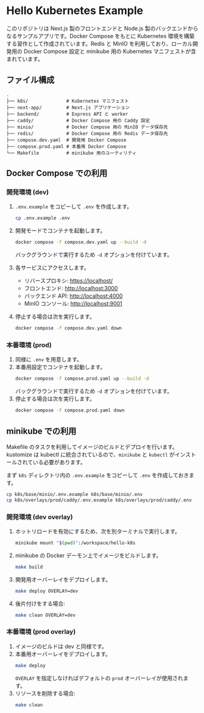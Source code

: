 # Hello Kubernetes Example

このリポジトリは Next.js 製のフロントエンドと Node.js 製のバックエンドからなるサンプルアプリです。Docker Compose をもとに Kubernetes 環境を構築する習作として作成されています。Redis と MinIO を利用しており、ローカル開発用の Docker Compose 設定と minikube 用の Kubernetes マニフェストが含まれています。

## ファイル構成

```
.
├── k8s/              # Kubernetes マニフェスト
├── next-app/         # Next.js アプリケーション
├── backend/          # Express API と worker
├── caddy/            # Docker Compose 用の Caddy 設定
├── minio/            # Docker Compose 用の MinIO データ保存先
├── redis/            # Docker Compose 用の Redis データ保存先
├── compose.dev.yaml  # 開発用 Docker Compose
├── compose.prod.yaml # 本番用 Docker Compose
└── Makefile          # minikube 用のユーティリティ
```

## Docker Compose での利用

### 開発環境 (dev)
1. `.env.example` をコピーして `.env` を作成します。
   ```bash
   cp .env.example .env
   ```
2. 開発モードでコンテナを起動します。
   ```bash
   docker compose -f compose.dev.yaml up --build -d
   ```
   バックグラウンドで実行するため `-d` オプションを付けています。
3. 各サービスにアクセスします。
   - リバースプロキシ: <https://localhost/>
   - フロントエンド: <http://localhost:3000>
   - バックエンド API: <http://localhost:4000>
   - MinIO コンソール: <http://localhost:9001>

4. 停止する場合は次を実行します。
   ```bash
   docker compose -f compose.dev.yaml down
   ```

### 本番環境 (prod)
1. 同様に `.env` を用意します。
2. 本番用設定でコンテナを起動します。
   ```bash
   docker compose -f compose.prod.yaml up --build -d
   ```
   バックグラウンドで実行するため `-d` オプションを付けています。
3. 停止する場合は次を実行します。
   ```bash
   docker compose -f compose.prod.yaml down
   ```

## minikube での利用

Makefile のタスクを利用してイメージのビルドとデプロイを行います。kustomize は kubectl に統合されているので、`minikube` と `kubectl` がインストールされている必要があります。

まず `k8s` ディレクトリ内の `.env.example` をコピーして `.env` を作成しておきます。
```bash
cp k8s/base/minio/.env.example k8s/base/minio/.env
cp k8s/overlays/prod/caddy/.env.example k8s/overlays/prod/caddy/.env
```

### 開発環境 (dev overlay)
1. ホットリロードを有効にするため、次を別ターミナルで実行します。
   ```bash
   minikube mount "$(pwd)":/workspace/hello-k8s
   ```
2. minikube の Docker デーモン上でイメージをビルドします。
   ```bash
   make build
   ```
3. 開発用オーバーレイをデプロイします。
   ```bash
   make deploy OVERLAY=dev
   ```
4. 後片付けをする場合:
   ```bash
   make clean OVERLAY=dev
   ```

### 本番環境 (prod overlay)
1. イメージのビルドは dev と同様です。
2. 本番用オーバーレイをデプロイします。
   ```bash
   make deploy
   ```
   `OVERLAY` を指定しなければデフォルトの `prod` オーバーレイが使用されます。
3. リソースを削除する場合:
   ```bash
   make clean
   ```
